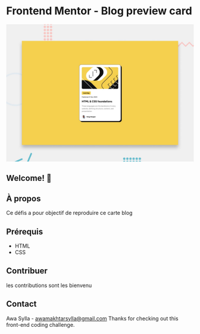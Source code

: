 # Frontend Mentor - Blog preview card

![Design preview for the Blog preview card coding challenge](./preview.jpg)

## Welcome! 👋
## À propos
 Ce défis a pour objectif de reproduire ce carte blog
 ## Prérequis
 - HTML
 - CSS
 ## Contribuer
 les contributions sont les bienvenu
 ## Contact
 Awa Sylla - awamakhtarsylla@gmail.com
Thanks for checking out this front-end coding challenge.

